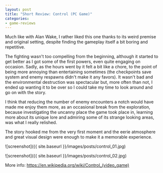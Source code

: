 ```yaml
---
layout: post
title: "Short Review: Control (PC Game)"
categories:
- game-reviews
---
```


<p>
Much like with Alan Wake, I rather liked this one thanks to its weird premise and original setting, despite finding the gameplay itself a bit boring and repetitive.
</p>
<p>
The fighting wasn't too compelling from the beginning, although it started to get better as I got some of the first powers, even quite engaging on occasion. Sadly, as the hours went by it felt a bit like a chore, to the point of being more annoying than entertaining sometimes (the checkpoints save system and enemy respawns didn't make it any favors). It wasn't bad and the environmental destruction was spectacular but, more often than not, I ended up wanting it to be over so I could take my time to look around and go on with the story.
</p>
<p>
I think that reducing the number of enemy encounters a notch would have made me enjoy them more, as an occasional break from the exploration, because investigating the uncanny place the game took place in, learning more about its unique lore and admiring some of its strange looking areas, was what I really relished.
</p>
<p>
The story hooked me from the very first moment and the eerie atmosphere and great visual design were enough to make it a memorable experience.
</p>



![screenshot]({{ site.baseurl }}/images/posts/control_01.jpg)

![screenshot]({{ site.baseurl }}/images/posts/control_02.jpg)


<p>More info: <a href="https://en.wikipedia.org/wiki/Control_(video_game)">https://en.wikipedia.org/wiki/Control_(video_game)</a><p>
